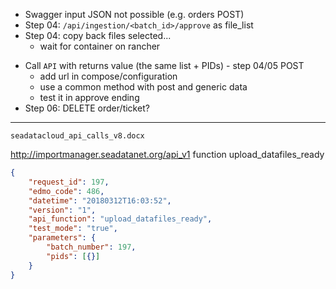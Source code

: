 
* Swagger input JSON not possible (e.g. orders POST)
* Step 04: `/api/ingestion/<batch_id>/approve` as file_list
* Step 04: copy back files selected...
    * wait for container on rancher
- Call `API` with returns value (the same list + PIDs) - step 04/05 POST
    + add url in compose/configuration
    + use a common method with post and generic data
    + test it in approve ending
- Step 06: DELETE order/ticket?

---

`seadatacloud_api_calls_v8.docx`

http://importmanager.seadatanet.org/api_v1
function upload_datafiles_ready 

```json
{
    "request_id": 197,
    "edmo_code": 486,
    "datetime": "20180312T16:03:52",
    "version": "1",
    "api_function": "upload_datafiles_ready",
    "test_mode": "true",
    "parameters": {
        "batch_number": 197,
        "pids": [{}]
    }
}
```

